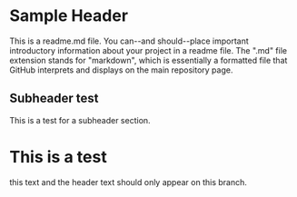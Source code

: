# Sample Header

This is a readme.md file. You can--and should--place important introductory information about your project in a readme file. The ".md" file extension stands for "markdown", which is essentially a formatted file that GitHub interprets and displays on the main repository page.

## Subheader test

This is a test for a subheader section.

# This is a test

this text and the header text should only appear on this branch.